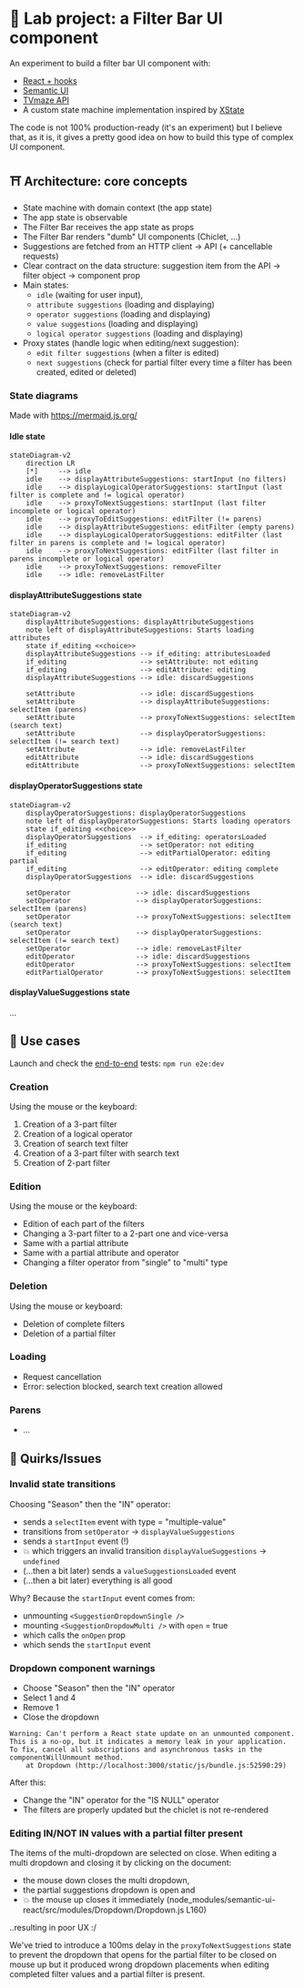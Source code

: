 # 🧪 Lab project: a Filter Bar UI component

An experiment to build a filter bar UI component with:

- [React + hooks](https://reactjs.org/)
- [Semantic UI](https://react.semantic-ui.com/)
- [TVmaze API](https://www.tvmaze.com/api)
- A custom state machine implementation inspired by [XState](https://xstate.js.org/)

The code is not 100% production-ready (it's an experiment) but I believe that, as it is, it gives a pretty good idea on how to build this type of complex UI component.

## ⛩️ Architecture: core concepts

- State machine with domain context (the app state)
- The app state is observable
- The Filter Bar receives the app state as props
- The Filter Bar renders "dumb" UI components (Chiclet, ...)
- Suggestions are fetched from an HTTP client → API (+ cancellable requests)
- Clear contract on the data structure: suggestion item from the API → filter object → component prop
- Main states:
  - `idle` (waiting for user input),
  - `attribute suggestions` (loading and displaying)
  - `operator suggestions` (loading and displaying)
  - `value suggestions` (loading and displaying)
  - `logical operator suggestions` (loading and displaying)
- Proxy states (handle logic when editing/next suggestion):
  - `edit filter suggestions` (when a filter is edited)
  - `next suggestions` (check for partial filter every time a filter has been created, edited or deleted)

### State diagrams

Made with https://mermaid.js.org/

#### Idle state

```mermaid
stateDiagram-v2
    direction LR
    [*]     --> idle
    idle    --> displayAttributeSuggestions: startInput (no filters)
    idle    --> displayLogicalOperatorSuggestions: startInput (last filter is complete and != logical operator)
    idle    --> proxyToNextSuggestions: startInput (last filter incomplete or logical operator)
    idle    --> proxyToEditSuggestions: editFilter (!= parens)
    idle    --> displayAttributeSuggestions: editFilter (empty parens)
    idle    --> displayLogicalOperatorSuggestions: editFilter (last filter in parens is complete and != logical operator)
    idle    --> proxyToNextSuggestions: editFilter (last filter in parens incomplete or logical operator)
    idle    --> proxyToNextSuggestions: removeFilter
    idle    --> idle: removeLastFilter
```

#### displayAttributeSuggestions state

```mermaid
stateDiagram-v2
    displayAttributeSuggestions: displayAttributeSuggestions
    note left of displayAttributeSuggestions: Starts loading attributes
    state if_editing <<choice>>
    displayAttributeSuggestions --> if_editing: attributesLoaded
    if_editing                  --> setAttribute: not editing
    if_editing                  --> editAttribute: editing
    displayAttributeSuggestions --> idle: discardSuggestions

    setAttribute                --> idle: discardSuggestions
    setAttribute                --> displayAttributeSuggestions: selectItem (parens)
    setAttribute                --> proxyToNextSuggestions: selectItem (search text)
    setAttribute                --> displayOperatorSuggestions: selectItem (!= search text)
    setAttribute                --> idle: removeLastFilter
    editAttribute               --> idle: discardSuggestions
    editAttribute               --> proxyToNextSuggestions: selectItem
```

#### displayOperatorSuggestions state

```mermaid
stateDiagram-v2
    displayOperatorSuggestions: displayOperatorSuggestions
    note left of displayOperatorSuggestions: Starts loading operators
    state if_editing <<choice>>
    displayOperatorSuggestions  --> if_editing: operatorsLoaded
    if_editing                  --> setOperator: not editing
    if_editing                  --> editPartialOperator: editing partial
    if_editing                  --> editOperator: editing complete
    displayOperatorSuggestions  --> idle: discardSuggestions

    setOperator                --> idle: discardSuggestions
    setOperator                --> displayOperatorSuggestions: selectItem (parens)
    setOperator                --> proxyToNextSuggestions: selectItem (search text)
    setOperator                --> displayOperatorSuggestions: selectItem (!= search text)
    setOperator                --> idle: removeLastFilter
    editOperator               --> idle: discardSuggestions
    editOperator               --> proxyToNextSuggestions: selectItem
    editPartialOperator        --> proxyToNextSuggestions: selectItem
```

#### displayValueSuggestions state

...

## 📗 Use cases

Launch and check the [end-to-end](cypress/e2e) tests: `npm run e2e:dev`

### Creation

Using the mouse or the keyboard:

1. Creation of a 3-part filter
2. Creation of a logical operator
3. Creation of search text filter
4. Creation of a 3-part filter with search text
5. Creation of 2-part filter

### Edition

Using the mouse or the keyboard:

- Edition of each part of the filters
- Changing a 3-part filter to a 2-part one and vice-versa
- Same with a partial attribute
- Same with a partial attribute and operator
- Changing a filter operator from "single" to "multi" type

### Deletion

Using the mouse or keyboard:

- Deletion of complete filters
- Deletion of a partial filter

### Loading

- Request cancellation
- Error: selection blocked, search text creation allowed

### Parens

- ...

## 🙈 Quirks/Issues

### Invalid state transitions

Choosing "Season" then the "IN" operator:

- sends a `selectItem` event with type = "multiple-value"
- transitions from `setOperator` → `displayValueSuggestions`
- sends a `startInput` event (!)
- 💥 which triggers an invalid transition `displayValueSuggestions` → `undefined`
- (...then a bit later) sends a `valueSuggestionsLoaded` event
- (...then a bit later) everything is all good

Why? Because the `startInput` event comes from:

- unmounting `<SuggestionDropdownSingle />`
- mounting `<SuggestionDropdowMulti />` with `open` = true
- which calls the `onOpen` prop
- which sends the `startInput` event

### Dropdown component warnings

- Choose "Season" then the "IN" operator
- Select 1 and 4
- Remove 1
- Close the dropdown

```text
Warning: Can't perform a React state update on an unmounted component. This is a no-op, but it indicates a memory leak in your application. To fix, cancel all subscriptions and asynchronous tasks in the componentWillUnmount method.
    at Dropdown (http://localhost:3000/static/js/bundle.js:52590:29)
```

After this:

- Change the "IN" operator for the "IS NULL" operator
- The filters are properly updated but the chiclet is not re-rendered

### Editing IN/NOT IN values with a partial filter present

The items of the multi-dropdown are selected on close.
When editing a multi dropdown and closing it by clicking on the document:

- the mouse down closes the multi dropdown,
- the partial suggestions dropdown is open and
- 💥 the mouse up closes it immediately (node_modules/semantic-ui-react/src/modules/Dropdown/Dropdown.js L160)

..resulting in poor UX :/

We've tried to introduce a 100ms delay in the `proxyToNextSuggestions` state to prevent the
dropdown that opens for the partial filter to be closed on mouse up but it produced wrong dropdown
placements when editing completed filter values and a partial filter is present.
